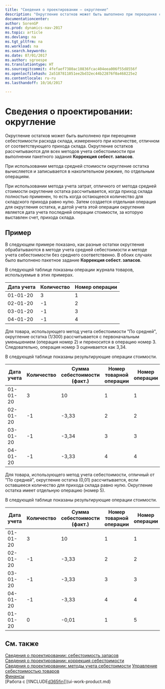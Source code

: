 ```yaml
---
title: "Сведения о проектировании — округление"
description: "Округление остатков может быть выполнено при переоценке себестоимости расхода склада, измеренного при количестве, отличном от соответствующего прихода склада. Округление остатков рассчитываются для всех методов учета себестоимости при выполнении пакетного задания **Коррекция себест. запасов**."
documentationcenter: 
author: SorenGP
ms.prod: dynamics-nav-2017
ms.topic: article
ms.devlang: na
ms.tgt_pltfrm: na
ms.workload: na
ms.search.keywords: 
ms.date: 07/01/2017
ms.author: sgroespe
ms.translationtype: HT
ms.sourcegitcommit: 4fefaef7380ac10836fcac404eea006f55d8556f
ms.openlocfilehash: 2a5187811051ee2bd32ec44b22876f0a468225e2
ms.contentlocale: ru-ru
ms.lasthandoff: 10/16/2017

---
```

# <a name="design-details-rounding"></a>Сведения о проектировании: округление
Округление остатков может быть выполнено при переоценке себестоимости расхода склада, измеренного при количестве, отличном от соответствующего прихода склада. Округление остатков рассчитываются для всех методов учета себестоимости при выполнении пакетного задания **Коррекция себест. запасов**.  

 При использовании метода средней стоимости округление остатка вычисляется и записывается в накопительном режиме, по отдельным операциям.  

 При использовании метода учета затрат, отличного от метода средней стоимости округление остатка рассчитывается, когда приход склада полностью применен, то есть когда остающееся количество для складского прихода равно нулю. Затем создается отдельная операция для округления остатка, и датой учета этой операции округления является дата учета последней операции стоимости, за которую выставлен счет, прихода склада.  

## <a name="example"></a>Пример  
 В следующем примере показано, как разные остатки округления обрабатываются в методе учета средней себестоимости и методе учета себестоимости без среднего соответственно. В обоих случаях было выполнено пакетное задание **Коррекция себест. запасов**.  

 В следующей таблице показаны операции журнала товаров, используемые в этих примерах.  

|Дата учета|Количество|Номер операции|  
|------------------|--------------|---------------|  
|01-01-20|3|1|  
|02-01-20|-1|2|  
|03-01-20|-1|3|  
|04-01-20|-1|4|  

 Для товара, использующего метод учета себестоимости "По средней", округление остатка (1/300) рассчитывается с первоначальным уменьшением (операция номер 2) и переносится в операцию номер 3. Следовательно, операция номер 3 оценивается как 3,34.  

 В следующей таблице показаны результирующие операции стоимости.  

|Дата учета|Количество|Сумма себестоимости (факт.)|Номер товарной операции|Номер операции|  
|------------------|--------------|----------------------------|---------------------------|---------------|  
|01-01-20|3|10|1|1|  
|02-01-20|-1|-3,33|2|2|  
|03-01-20|-1|-3,34|3|3|  
|04-01-20|-1|-3,33|4|4|  

 Для товара, использующего метод учета себестоимости, отличный от "По средней", округление остатка (0,01) рассчитывается, если оставшееся количество для прихода склада равно нулю. Округление остатка имеет отдельную операцию (номер 5).  

 В следующей таблице показаны результирующие операции стоимости.  

|Дата учета|Количество|Сумма себестоимости (факт.)|Номер товарной операции|Номер операции|  
|------------------|--------------|----------------------------|---------------------------|---------------|  
|01-01-20|3|10|1|1|  
|02-01-20|-1|-3,33|2|2|  
|03-01-20|-1|-3,33|3|3|  
|04-01-20|-1|-3,33|4|4|  
|01-01-20|0|-0,01|1|5|  

## <a name="see-also"></a>См. также  
 [Сведения о проектировании: себестоимость запасов](design-details-inventory-costing.md)   
 [Сведения о проектировании: коррекция себестоимости](design-details-cost-adjustment.md)   
 [Сведения о проектировании: методы учета себестоимости](design-details-costing-methods.md) [Управление себестоимостью товаров](finance-manage-inventory-costs.md)  
 [Финансы](finance.md)  
 [Работа с [!INCLUDE[d365fin](includes/d365fin_md.md)]](ui-work-product.md)

